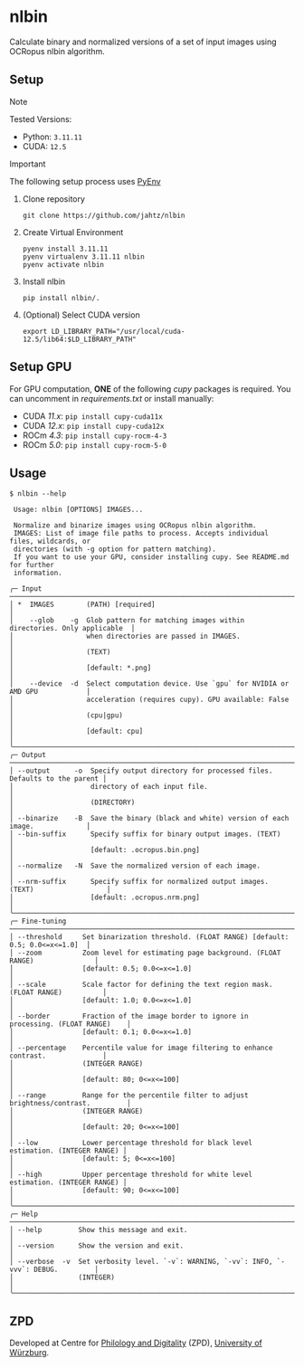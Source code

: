 # nlbin
Calculate binary and normalized versions of a set of input images using OCRopus nlbin algorithm.

## Setup
>[!NOTE]
> Tested Versions:
> - Python: `3.11.11`
> - CUDA: `12.5`

>[!IMPORTANT]
>The following setup process uses [PyEnv](https://github.com/pyenv/pyenv?tab=readme-ov-file#linuxunix)

1. Clone repository
	```shell
	git clone https://github.com/jahtz/nlbin
	```

2. Create Virtual Environment
	```shell
	pyenv install 3.11.11
	pyenv virtualenv 3.11.11 nlbin
	pyenv activate nlbin
	```

3. Install nlbin
    ```shell
    pip install nlbin/.
    ```

4. (Optional) Select CUDA version
    ```shell
    export LD_LIBRARY_PATH="/usr/local/cuda-12.5/lib64:$LD_LIBRARY_PATH"
    ```

## Setup GPU
For GPU computation, **ONE** of the following _cupy_ packages is required.
You can uncomment in _requirements.txt_ or install manually:
- CUDA _11.x_: `pip install cupy-cuda11x`
- CUDA _12.x_: `pip install cupy-cuda12x`
- ROCm _4.3_: `pip install cupy-rocm-4-3`
- ROCm _5.0_: `pip install cupy-rocm-5-0`

## Usage
```
$ nlbin --help
                                                                                          
 Usage: nlbin [OPTIONS] IMAGES...                                                         
                                                                                          
 Normalize and binarize images using OCRopus nlbin algorithm.                             
 IMAGES: List of image file paths to process. Accepts individual files, wildcards, or     
 directories (with -g option for pattern matching).                                       
 If you want to use your GPU, consider installing cupy. See README.md for further         
 information.                                                                             
                                                                                          
╭─ Input ────────────────────────────────────────────────────────────────────────────────╮
│ *  IMAGES        (PATH) [required]                                                     │
│    --glob    -g  Glob pattern for matching images within directories. Only applicable  │
│                  when directories are passed in IMAGES.                                │
│                  (TEXT)                                                                │
│                  [default: *.png]                                                      │
│    --device  -d  Select computation device. Use `gpu` for NVIDIA or AMD GPU            │
│                  acceleration (requires cupy). GPU available: False                    │
│                  (cpu|gpu)                                                             │
│                  [default: cpu]                                                        │
╰────────────────────────────────────────────────────────────────────────────────────────╯
╭─ Output ───────────────────────────────────────────────────────────────────────────────╮
│ --output      -o  Specify output directory for processed files. Defaults to the parent │
│                   directory of each input file.                                        │
│                   (DIRECTORY)                                                          │
│ --binarize    -B  Save the binary (black and white) version of each image.             │
│ --bin-suffix      Specify suffix for binary output images. (TEXT)                      │
│                   [default: .ocropus.bin.png]                                          │
│ --normalize   -N  Save the normalized version of each image.                           │
│ --nrm-suffix      Specify suffix for normalized output images. (TEXT)                  │
│                   [default: .ocropus.nrm.png]                                          │
╰────────────────────────────────────────────────────────────────────────────────────────╯
╭─ Fine-tuning ──────────────────────────────────────────────────────────────────────────╮
│ --threshold     Set binarization threshold. (FLOAT RANGE) [default: 0.5; 0.0<=x<=1.0]  │
│ --zoom          Zoom level for estimating page background. (FLOAT RANGE)               │
│                 [default: 0.5; 0.0<=x<=1.0]                                            │
│ --scale         Scale factor for defining the text region mask. (FLOAT RANGE)          │
│                 [default: 1.0; 0.0<=x<=1.0]                                            │
│ --border        Fraction of the image border to ignore in processing. (FLOAT RANGE)    │
│                 [default: 0.1; 0.0<=x<=1.0]                                            │
│ --percentage    Percentile value for image filtering to enhance contrast.              │
│                 (INTEGER RANGE)                                                        │
│                 [default: 80; 0<=x<=100]                                               │
│ --range         Range for the percentile filter to adjust brightness/contrast.         │
│                 (INTEGER RANGE)                                                        │
│                 [default: 20; 0<=x<=100]                                               │
│ --low           Lower percentage threshold for black level estimation. (INTEGER RANGE) │
│                 [default: 5; 0<=x<=100]                                                │
│ --high          Upper percentage threshold for white level estimation. (INTEGER RANGE) │
│                 [default: 90; 0<=x<=100]                                               │
╰────────────────────────────────────────────────────────────────────────────────────────╯
╭─ Help ─────────────────────────────────────────────────────────────────────────────────╮
│ --help         Show this message and exit.                                             │
│ --version      Show the version and exit.                                              │
│ --verbose  -v  Set verbosity level. `-v`: WARNING, `-vv`: INFO, `-vvv`: DEBUG.         │
│                (INTEGER)                                                               │
╰────────────────────────────────────────────────────────────────────────────────────────╯
```

## ZPD
Developed at Centre for [Philology and Digitality](https://www.uni-wuerzburg.de/en/zpd/) (ZPD), [University of Würzburg](https://www.uni-wuerzburg.de/en/).
